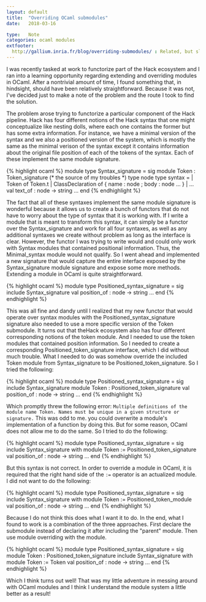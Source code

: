 ```yaml
---
layout: default
title:  "Overriding OCaml submodules"
date:   2018-03-16

type:   Note
categories: ocaml modules
extfooter: 
  http://gallium.inria.fr/blog/overriding-submodules/ : Related, but slightly more convoluted of a module overriding situation
---
```


I was recently tasked at work to functorize part of the Hack ecosystem and I ran into a learning opportunity regarding extending and overriding modules in OCaml. After a nontrivial amount of time, I found something that, in hindsight, should have been relatively straightforward. Because it was not, I've decided just to make a note of the problem and the route I took to find the solution. 

The problem arose trying to functorize a particular component of the Hack pipeline. Hack has four different notions of the Hack syntax that one might conceptualize like nesting dolls, where each one contains the former but has some extra information. For instance, we have a minimal version of the syntax and we also a positioned version of the system, which is mostly the same as the minimal verison of the syntax except it contains information about the original file position of each of the tokens of the syntax. Each of these implement the same module signature. 

{% highlight ocaml %}
module type Syntax_signature = sig
  module Token : Token_signature (* the source of my troubles *)
  type node
  type syntax =
  | Token of Token.t
  | ClassDeclaration of 
    { name : node
    ; body : node
    ...
    }
  | ...
  val text_of : node -> string
  ...
end
{% endhighlight %}

The fact that all of these syntaxes implement the same module signature is wonderful because it allows us to create a bunch of functors that do not have to worry about the type of syntax that it is working with. If I write a module that is meant to transform this syntax, it can simply be a functor over the Syntax_signature and work for all four syntaxes, as well as any additional syntaxes we create without problem as long as the interface is clear. However, the functor I was trying to write would and could only work with Syntax modules that contained positional information. Thus, the Minimal_syntax module would not qualify. So I went ahead and implemented a new signature that would capture the entire interface exposed by the Syntax_signature module signature and expose some more methods. Extending a module in OCaml is quite straightforward.

{% highlight ocaml %}
module type Positioned_syntax_signature = sig
  include Syntax_signature
  val position_of : node -> string
  ...
end
{% endhighlight %}

This was all fine and dandy until I realized that my new functor that would operate over syntax modules with the Positioned_syntax_signature signature also needed to use a more specific version of the Token submodule. It turns out that theHack ecosystem also has four different corresponding notions of the token module. And I needed to use the token modules that contained position information. So I needed to create a corresponding Positioned_token_signature interface, which I did without much trouble. What I needed to do was somehow override the included Token module from Syntax_signature to be Positioned_token_signature. So I tried the following:

{% highlight ocaml %}
module type Positioned_syntax_signature = sig
  include Syntax_signature
  module Token : Positioned_token_signature
  val position_of : node -> string
  ...
end
{% endhighlight %}

Which promptly threw the following error: `Multiple definitions of the module name Token. Names must be unique in a given structure or signature.` This was odd to me. you could overwrite a module's implementation of a function by doing this. But for some reason, OCaml does not allow me to do the same. So I tried to do the following:

{% highlight ocaml %}
module type Positioned_syntax_signature = sig
  include Syntax_signature with module Token := Positioned_token_signature
  val position_of : node -> string
  ...
end
{% endhighlight %}

But this syntax is not correct. In order to override a module in OCaml, it is required that the right hand side of the `:=` operator is an actualized module. I did not want to do the following:

{% highlight ocaml %}
module type Positioned_syntax_signature = sig
  include Syntax_signature with module Token := Positioned_token_module
  val position_of : node -> string
  ...
end
{% endhighlight %}

Because I do not think this does what I want it to do. In the end, what I found to work is a combination of the three approaches. First declare the submodule instead of declaring it after including the "parent" module. Then use module overriding with the module. 

{% highlight ocaml %}
module type Positioned_syntax_signature = sig
  module Token : Positioned_token_signature
  include Syntax_signature with module Token := Token
  val position_of : node -> string
  ...
end
{% endhighlight %}

Which I think turns out well! That was my little adventure in messing around with OCaml modules and I think I understand the module system a little better as a result!


